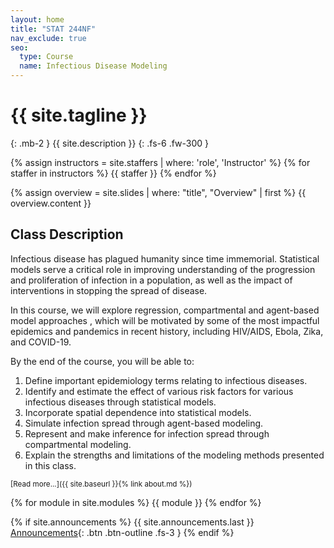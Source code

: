 ```yaml
---
layout: home
title: "STAT 244NF"
nav_exclude: true
seo:
  type: Course
  name: Infectious Disease Modeling
---
```


# {{ site.tagline }}
{: .mb-2 }
{{ site.description }}
{: .fs-6 .fw-300 }

{% assign instructors = site.staffers | where: 'role', 'Instructor' %}
{% for staffer in instructors %}
{{ staffer }}
{% endfor %}

{% assign overview = site.slides | where: "title", "Overview" | first %}
{{ overview.content }}

## Class Description

Infectious disease has plagued humanity since time immemorial. Statistical models serve a critical role in improving understanding of the progression and proliferation of infection in a population, as well as the impact of interventions in stopping the spread of disease. 

In this course, we will explore regression, compartmental and agent-based model approaches , which will be motivated by some of the most impactful epidemics and pandemics in recent history, including HIV/AIDS, Ebola, Zika, and COVID-19. 

By the end of the course, you will be able to:

1. Define important epidemiology terms relating to infectious diseases.
2. Identify and estimate the effect of various risk factors for various infectious diseases through statistical models.
3. Incorporate spatial dependence into statistical models.
4. Simulate infection spread through agent-based modeling.
5. Represent and make inference for infection spread through compartmental modeling.
6. Explain the strengths and limitations of the modeling methods presented in this class.


<small>[Read more...]({{ site.baseurl }}{% link about.md %})</small>

{% for module in site.modules %}
{{ module }}
{% endfor %}


{% if site.announcements %}
{{ site.announcements.last }}
[Announcements](announcements.md){: .btn .btn-outline .fs-3 }
{% endif %}